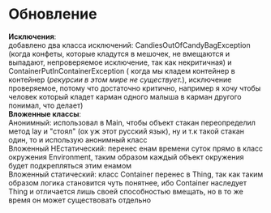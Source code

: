 # Обновление
**Исключения**:   
добавлено два класса исключений: CandiesOutOfCandyBagException (когда конфеты, которые кладутся в мешочек, не вмещаются и выпадают, непроверяемое исключение, так как некритичная) и ContainerPutInContainerException ( когда мы кладем контейнер в контейнер (*рекурсии в этом мире не существует.*), исключение проверяемое, потому что достаточно критично, например я хочу чтобы человек который кладет карман одного малыша в карман другого понимал, что делает)  
**Вложенные классы**:  
Анонимный: использовал в Main, чтобы объект стакан переопределил метод lay и "стоял" (ох уж этот русский язык), ну и т.к такой стакан один, то и использую анонимный класс  
Вложенный НЕстатический: перенес енам времени суток прямо в класс окружения Environment, таким образом каждый объект окружения будет подкрепляться этим енамом  
Вложенный статический: класс Container перенес в Thing, так как таким образом логика становится чуть понятнее, ибо Container наследует Thing и отличается лишь своей способностью вмещать, но в то же время он может существовать отдельно
